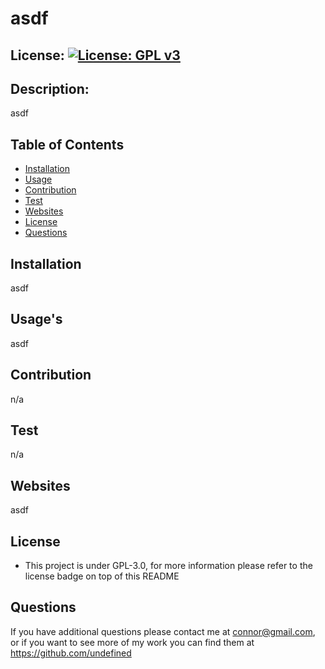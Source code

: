 # asdf

 ## License: [![License: GPL v3](https://img.shields.io/badge/License-GPLv3-blue.svg)](https://www.gnu.org/licenses/gpl-3.0.txt)
 ## Description:
  asdf
  ## Table of Contents
  * [Installation](#installation)
  * [Usage](#usage)
  * [Contribution](#contribution)
  * [Test](#test)
  * [Websites](#websites)
  * [License](#license)
  * [Questions](#questions)
  ## Installation
  asdf
  ## Usage's
  asdf
  ## Contribution
  n/a
  ## Test
  n/a
  ## Websites
  asdf
  ## License
  * This project is under GPL-3.0, for more information please refer to the license badge on top of this README
  ## Questions
  If you have additional questions please contact me at connor@gmail.com, or if you want to see more of my work you can find them at https://github.com/undefined 
  